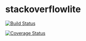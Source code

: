 # stackoverflowlite

[![Build Status](https://travis-ci.org/ThaLeprechaun/stackoverflowlite.svg?branch=feature)](https://travis-ci.org/ThaLeprechaun/stackoverflowlite)

[![Coverage Status](https://coveralls.io/repos/github/ThaLeprechaun/stackoverflowlite/badge.svg?branch=feature)](https://coveralls.io/github/ThaLeprechaun/stackoverflowlite?branch=feature)